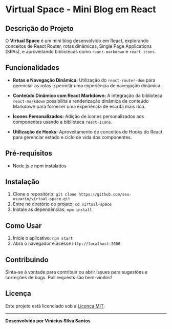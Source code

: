 # Virtual Space - Mini Blog em React

## Descrição do Projeto

O **Virtual Space** é um mini blog desenvolvido em React, explorando conceitos de React Router, rotas dinâmicas, Single Page Applications (SPAs), e aproveitando bibliotecas como `react-markdown` e `react-icons`.

## Funcionalidades

- **Rotas e Navegação Dinâmica:** Utilização do `react-router-dom` para gerenciar as rotas e permitir uma experiência de navegação dinâmica.

- **Conteúdo Dinâmico com React Markdown:** A integração da biblioteca `react-markdown` possibilita a renderização dinâmica de conteúdo Markdown para fornecer uma experiência de escrita mais rica.

- **Ícones Personalizados:** Adição de ícones personalizados aos componentes usando a biblioteca `react-icons`.

- **Utilização de Hooks:** Aproveitamento de conceitos de Hooks do React para gerenciar estado e ciclo de vida dos componentes.

## Pré-requisitos

- Node.js e npm instalados

## Instalação

1. Clone o repositório: `git clone https://github.com/seu-usuario/virtual-space.git`
2. Entre no diretório do projeto: `cd virtual-space`
3. Instale as dependências: `npm install`

## Como Usar

1. Inicie o aplicativo: `npm start`
2. Abra o navegador e acesse `http://localhost:3000`

## Contribuindo

Sinta-se à vontade para contribuir ou abrir issues para sugestões e correções de bugs. Pull requests são bem-vindos!

## Licença

Este projeto está licenciado sob a [Licença MIT](LICENSE).

---
**Desenvolvido por Vinícius Silva Santos**
